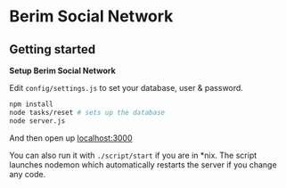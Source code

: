 # Berim Social Network

## Getting started

**Setup Berim Social Network**

Edit `config/settings.js` to set your database, user & password.

```bash
npm install
node tasks/reset # sets up the database
node server.js
```

And then open up [localhost:3000](http://localhost:3000/)

You can also run it with `./script/start` if you are in *nix. The script launches nodemon which
automatically restarts the server if you change any code.
